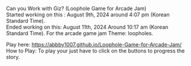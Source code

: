 Can you Work with Giz?  (Loophole Game for Arcade Jam)
<br> Started working on this : August 9th, 2024 around 4:07 pm  (Korean Standard Time). <br> Ended working on this: August 11th, 2024 Around 10:17 am  (Korean Standard Time).
For the arcade game jam
Theme: loopholes.

Play here: https://abbby1007.github.io/Loophole-Game-for-Arcade-Jam/
<br> How to Play: To play your just have to click on the buttons to progress the story.
